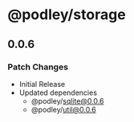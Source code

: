 # @podley/storage

## 0.0.6

### Patch Changes

- Initial Release
- Updated dependencies
  - @podley/sqlite@0.0.6
  - @podley/util@0.0.6
